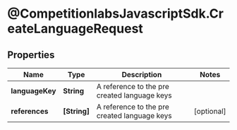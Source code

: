 # @CompetitionlabsJavascriptSdk.CreateLanguageRequest

## Properties

Name | Type | Description | Notes
------------ | ------------- | ------------- | -------------
**languageKey** | **String** | A reference to the pre created language keys | 
**references** | **[String]** | A reference to the pre created language keys | [optional] 



